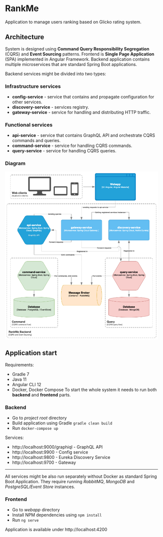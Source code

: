 # RankMe
Application to manage users ranking based on Glicko rating system.
## Architecture
System is designed using **Command Query Responsibility Segregation** (CQRS) and **Event Sourcing** patterns.
Frontend is **Single Page Application** (SPA) implemented in Angular Framework.
Backend application contains multiple microservices that are standard Spring Boot applications.

Backend services might be divided into two types:

### Infrastructure services
- **config-service** - service that contains and propagate configuration for other services.
- **discovery-service** - services registry.
- **gateway-service** - service for handling and distributing HTTP traffic.

### Functional services
- **api-service** - service that contains GraphQL API and orchestrate CQRS commands and queries.
- **command-service** - service for handling CQRS commands.
- **query-service** - service for handling CQRS queries.

### Diagram
![Architecture diagram](architecture-diagram.png)

## Application start
Requirements:
- Gradle 7
- Java 11
- Angular CLI 12
- Docker, Docker Compose
To start the whole system it needs to run both **backend** and **frontend** parts.

### Backend
- Go to *project root* directory
- Build application using Gradle `gradle clean build`
- Run `docker-compose up`

Services:
- http://localhost:9000/graphiql - GraphQL API
- http://localhost:9900 - Config service
- http://localhost:9800 - Eureka Discovery Service
- http://localhost:9700 - Gateway
___
All services might be also run separately without Docker as standard Spring Boot Application. They require running *RabbitMQ*, *MongoDB* and *PostgreSQL/Event Store* instances.
### Frontend
- Go to *webapp* directory
- Install NPM dependencies using `npm install`
- Run `ng serve`

Application is available under http://localhost:4200